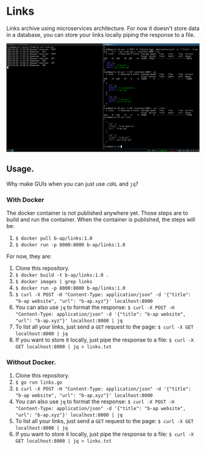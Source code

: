 # Links

Links archive using microservices architecture.
For now it doesn't store data in a database, you can store your links locally piping the response to a file.

![links demo image](/static/linksDemo.png)

## Usage.

Why make GUIs when you can just use `cURL` and `jq`?

### With Docker

The docker container is not published anywhere yet. Those steps are to
build and run the container. When the container is published, the steps will
be:

1. `$ docker pull b-ap/links:1.0`
2. `$ docker run -p 8000:8000 b-ap/links:1.0`

For now, they are:

1. Clone this repository.
2. `$ docker build -t b-ap/links:1.0 .`
3. `$ docker images | grep links`
4. `$ docker run -p 8000:8000 b-ap/links:1.0`
5. `$ curl -X POST -H "Content-Type: application/json" -d '{"title": "b-ap website", "url": "b-ap.xyz"}' localhost:8000`
6. You can also use `jq` to format the response:
`$ curl -X POST -H "Content-Type: application/json" -d '{"title": "b-ap website", "url": "b-ap.xyz"}' localhost:8000 | jq`
7. To list all your links, just send a `GET` request to the page:
`$ curl -X GET localhost:8000 | jq`
8. If you want to store it locally, just pipe the response to a file:
`$ curl -X GET localhost:8000 | jq > links.txt`

### Without Docker.

1. Clone this repository.
2. `$ go run links.go`
3. `$ curl -X POST -H "Content-Type: application/json" -d '{"title": "b-ap website", "url": "b-ap.xyz"}' localhost:8000`
4. You can also use `jq` to format the response:
`$ curl -X POST -H "Content-Type: application/json" -d '{"title": "b-ap website", "url": "b-ap.xyz"}' localhost:8000 | jq`
5. To list all your links, just send a `GET` request to the page:
`$ curl -X GET localhost:8000 | jq`
6. If you want to store it locally, just pipe the response to a file:
`$ curl -X GET localhost:8000 | jq > links.txt`
